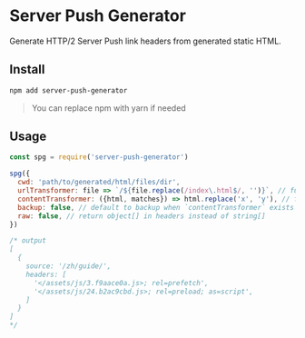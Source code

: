 # Server Push Generator

Generate HTTP/2 Server Push link headers from generated static HTML.

## Install

```sh
npm add server-push-generator
```

> You can replace npm with yarn if needed

## Usage

```js
const spg = require('server-push-generator')

spg({
  cwd: 'path/to/generated/html/files/dir',
  urlTransformer: file => `/${file.replace(/index\.html$/, '')}`, // function to generate url from file path
  contentTransformer: ({html, matches}) => html.replace('x', 'y'), // function to manipulate html string
  backup: false, // default to backup when `contentTransformer` exists
  raw: false, // return object[] in headers instead of string[]
})

/* output
[
  {
    source: '/zh/guide/',
    headers: [
      '</assets/js/3.f9aace0a.js>; rel=prefetch',
      '</assets/js/24.b2ac9cbd.js>; rel=preload; as=script',
    ]
  }
]
*/
```
